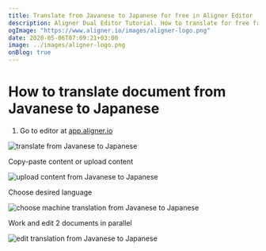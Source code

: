 ```yaml
---
title: Translate from Javanese to Japanese for free in Aligner Editor
description: Aligner Dual Editor Tutorial. How to translate for free from Javanese to Japanese. Aligner is multilingual document management platform. 
ogImage: "https://www.aligner.io/images/aligner-logo.png"
date: 2020-05-06T07:09:21+03:00
image: ../images/aligner-logo.png
onBlog: true
---
```


# How to translate document from Javanese to Japanese

1. Go to editor at [app.aligner.io](https://app.aligner.io "Aligner App web page")

![translate from Javanese to Japanese](../aligner-blank-editor.png "translate from Javanese to Japanese")

Copy-paste content or upload content

![upload content from Javanese to Japanese](../aligner-uploaded-document.png "upload content from Javanese to Japanese")

Choose desired language

![choose machine translation from Javanese to Japanese](../aligner-language-dropdown.png "choose machine translation from Javanese to Japanese")

Work and edit 2 documents in parallel

![edit translation from Javanese to Japanese](../aligner-double-sitded-editor.png "edit translation from Javanese to Japanese")

